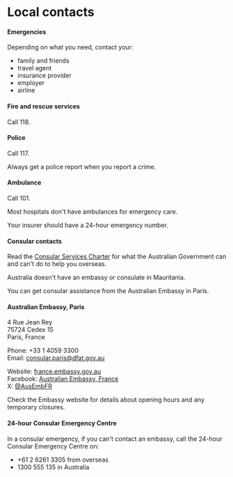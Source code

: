 # Local contacts

#### Emergencies

Depending on what you need, contact your:

* family and friends
* travel agent
* insurance provider
* employer
* airline

#### Fire and rescue services

Call 118.

#### Police

Call 117.

Always get a police report when you report a crime.

#### Ambulance

Call 101.

Most hospitals don't have ambulances for emergency care.

Your insurer should have a 24-hour emergency number.

#### Consular contacts

Read the [Consular Services Charter](/consular-services/consular-services-charter "Consular Services Charter") for what the Australian Government can and can't do to help you overseas.

Australia doesn't have an embassy or consulate in Mauritania.

You can get consular assistance from the Australian Embassy in Paris.

#### Australian Embassy, Paris

4 Rue Jean Rey  
75724 Cedex 15  
Paris, France

Phone: +33 1 4059 3300  
Email: [consular.paris@dfat.gov.au](mailto:consular.paris@dfat.gov.au)  
  
Website: [france.embassy.gov.au](https://france.embassy.gov.au/pari/home.html)  
Facebook: [Australian Embassy, France](https://www.facebook.com/AustralieEnFrance)  
X: [@AusEmbFR](https://twitter.com/AusAmbFR)

Check the Embassy website for details about opening hours and any temporary closures.

#### 24-hour Consular Emergency Centre

In a consular emergency, if you can't contact an embassy, call the 24-hour Consular Emergency Centre on:

* +61 2 6261 3305 from overseas
* 1300 555 135 in Australia